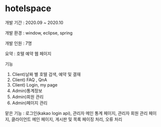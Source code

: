 # hotelspace

개발 기간 : 2020.09 ~ 2020.10

개발 환경 : window, eclipse, spring 

개발 인원 : 7명

요약 : 호텔 예약 웹 페이지

기능 
1) Client)날짜 별 호텔 검색, 예약 및 결재
2) Client) FAQ , QnA
3) Client) Login, my page
4) Admin)통계정보 
5) Admin)회원 관리
5) Admin)페이지 관리

맡은 기능 : 로그인(kakao login api), 관리자 메인 통계 페이지, 관리자 회원 관리 페이지, 
 클라이언트 메인 페이지, 게시판 및 목록 페이징 처리, 오류 처리
